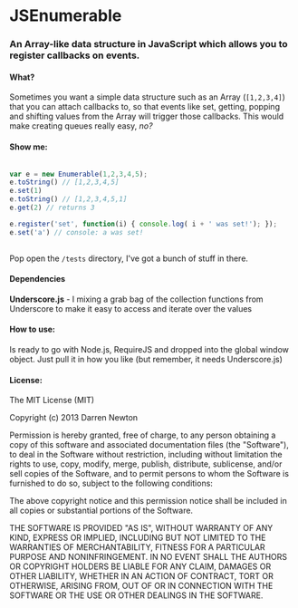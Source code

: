 # JSEnumerable

###  An Array-like data structure in JavaScript which allows you to register callbacks on events.

#### What?

Sometimes you want a simple data structure such as an Array (`[1,2,3,4]`) that you can attach callbacks to, so that events like set, getting, popping and shifting values from the Array will trigger those callbacks. This would make creating queues really easy, _no?_

#### Show me:

```javascript

var e = new Enumerable(1,2,3,4,5);
e.toString() // [1,2,3,4,5]
e.set(1)
e.toString() // [1,2,3,4,5,1]
e.get(2) // returns 3

e.register('set', function(i) { console.log( i + ' was set!'); });
e.set('a') // console: a was set!
	
```

Pop open the `/tests` directory, I've got a bunch of stuff in there.

#### Dependencies

**Underscore.js** - I mixing a grab bag of the collection functions from Underscore to make it easy to access and iterate over the values

#### How to use:

Is ready to go with Node.js, RequireJS and dropped into the global window object. Just pull it in how you like (but remember, it needs Underscore.js)

#### License:

The MIT License (MIT)

Copyright (c) 2013 Darren Newton

Permission is hereby granted, free of charge, to any person obtaining a copy of
this software and associated documentation files (the "Software"), to deal in
the Software without restriction, including without limitation the rights to
use, copy, modify, merge, publish, distribute, sublicense, and/or sell copies of
the Software, and to permit persons to whom the Software is furnished to do so,
subject to the following conditions:

The above copyright notice and this permission notice shall be included in all
copies or substantial portions of the Software.

THE SOFTWARE IS PROVIDED "AS IS", WITHOUT WARRANTY OF ANY KIND, EXPRESS OR
IMPLIED, INCLUDING BUT NOT LIMITED TO THE WARRANTIES OF MERCHANTABILITY, FITNESS
FOR A PARTICULAR PURPOSE AND NONINFRINGEMENT. IN NO EVENT SHALL THE AUTHORS OR
COPYRIGHT HOLDERS BE LIABLE FOR ANY CLAIM, DAMAGES OR OTHER LIABILITY, WHETHER
IN AN ACTION OF CONTRACT, TORT OR OTHERWISE, ARISING FROM, OUT OF OR IN
CONNECTION WITH THE SOFTWARE OR THE USE OR OTHER DEALINGS IN THE SOFTWARE.
